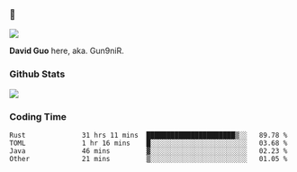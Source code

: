 ### 👋

![](https://komarev.com/ghpvc/?username=Gun9niR&label=Total+Views)

**David Guo** here, aka. Gun9niR.

### Github Stats

<img src="https://github-readme-stats.vercel.app/api?username=Gun9niR&count_private=true&show_icons=true&theme=vue-dark&hide_title=true">

### Coding Time

<!--START_SECTION:waka-->

```text
Rust              31 hrs 11 mins  ██████████████████████▒░░   89.78 %
TOML              1 hr 16 mins    █░░░░░░░░░░░░░░░░░░░░░░░░   03.68 %
Java              46 mins         ▓░░░░░░░░░░░░░░░░░░░░░░░░   02.23 %
Other             21 mins         ▒░░░░░░░░░░░░░░░░░░░░░░░░   01.05 %
```

<!--END_SECTION:waka-->

